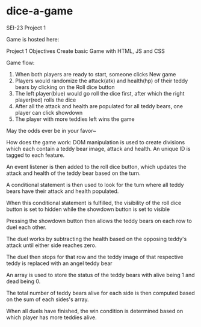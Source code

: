# dice-a-game

SEI-23 Project 1

Game is hosted here: 

Project 1 Objectives
Create basic Game with HTML, JS and CSS

Game flow:
1. When both players are ready to start, someone clicks New game
2. Players would randomize the attack(atk) and health(hp) of their teddy bears by clicking on the Roll dice button
3. The left player(blue) would go roll the dice first, after which the right player(red) rolls the dice 
4. After all the attack and health are populated for all teddy bears, one player can click showdown
5. The player with more teddies left wins the game

May the odds ever be in your favor~

How does the game work:
DOM manipulation is used to create divisions which each contain a teddy bear image, attack and health. An unique ID is tagged to each feature.

An event listener is then added to the roll dice button, which updates the attack and health of the teddy bear based on the turn.

A conditional statement is then used to look for the turn where all teddy bears have their attack and health populated.

When this conditional statement is fulfilled, the visibility of the roll dice button is set to hidden while the showdown button is set to visible

Pressing the showdown button then allows the teddy bears on each row to duel each other. 

The duel works by subtracting the health based on the opposing teddy's attack until either side reaches zero.

The duel then stops for that row and the teddy image of that respective teddy is replaced with an angel teddy bear

An array is used to store the status of the teddy bears with alive being 1 and dead being 0.

The total number of teddy bears alive for each side is then computed based on the sum of each sides's array.

When all duels have finished, the win condition is determined based on which player has more teddies alive.
